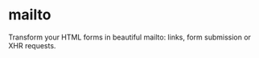 mailto
======

Transform your HTML forms in beautiful mailto: links, form submission or XHR requests.
